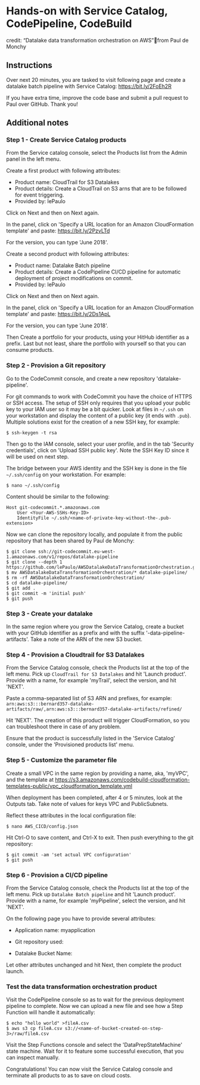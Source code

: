 # Hands-on with Service Catalog, CodePipeline, CodeBuild

credit: “Datalake data transformation orchestration on AWS”from Paul de Monchy

## Instructions

Over next 20 minutes, you are tasked to visit following page and create a datalake
batch pipeline with Service Catalog: https://bit.ly/2FoEh2R

If you have extra time, improve the code base and submit a pull request to Paul
over GitHub. Thank you!

## Additional notes

### Step 1 - Create Service Catalog products

From the Service catalog console, select the Products list from the Admin
panel in the left menu.

Create a first product with following attributes:
* Product name: CloudTrail for S3 Datalakes
* Product details: Create a CloudTrail on S3 arns that are to be followed for event triggering.
* Provided by: lePaulo

Click on Next and then on Next again.

In the panel, click on 'Specify a URL location for an Amazon CloudFormation template'
and paste: https://bit.ly/2PzvLTd

For the version, you can type 'June 2018'.

Create a second product with following attributes:
* Product name: Datalake Batch pipeline
* Product details: Create a CodePipeline CI/CD pipeline for automatic deployment of project modifications on commit.
* Provided by: lePaulo

Click on Next and then on Next again.

In the panel, click on 'Specify a URL location for an Amazon CloudFormation template'
and paste: https://bit.ly/2Ds1ApL

For the version, you can type 'June 2018'.

Then Create a portfolio for your products, using your HitHub identifier as a prefix.
Last but not least, share the portfolio with yourself so that you can consume products.

### Step 2 - Provision a Git repository

Go to the CodeCommit console, and create a new repository 'datalake-pipeline'.

For git commands to work with CodeCommit you have the choice of HTTPS or SSH access.
The setup of SSH only requires that you upload your public key to your IAM user so it
may be a bit quicker. Look at files in `~/.ssh` on your workstation and display the content
of a public key (it ends with `.pub`). Multiple solutions exist for the creation of a new
SSH key, for example:

```shell
$ ssh-keygen -t rsa
```

Then go to the IAM console, select your user profile,
and in the tab 'Security credentials', click on 'Upload SSH public key'.
Note the SSH Key ID since it will be used on next step.

The bridge between your AWS identity and the SSH key is done in the
file `~/.ssh/config` on your workstation. For example:

```shell
$ nano ~/.ssh/config
```

Content should be similar to the following:

```
Host git-codecommit.*.amazonaws.com
    User <Your-AWS-SSHs-Key-ID>
    IdentityFile ~/.ssh/<name-of-private-key-without-the-.pub-extension>
```

Now we can clone the repository locally, and populate it from the public
repository that has been shared by Paul de Monchy:

```shell
$ git clone ssh://git-codecommit.eu-west-1.amazonaws.com/v1/repos/datalake-pipeline
$ git clone --depth 1 https://github.com/lePaulo/AWSDatalakeDataTransformationOrchestration.git
$ mv AWSDatalakeDataTransformationOrchestration/* datalake-pipeline/
$ rm -rf AWSDatalakeDataTransformationOrchestration/
$ cd datalake-pipeline/
$ git add .
$ git commit -m 'initial push'
$ git push
```

### Step 3 - Create your datalake

In the same region where you grow the Service Catalog, create a bucket
with your GitHub identifier as a prefix and with the suffix '-data-pipeline-artifacts'.
Take a note of the ARN of the new S3 bucket.

### Step 4 - Provision a Cloudtrail for S3 Datalakes

From the Service Catalog console, check the Products list at the top of the left menu.
Pick up `CloudTrail for S3 Datalakes` and hit 'Launch product'.
Provide with a name, for example 'myTrail', select the version, and hit 'NEXT'.

Paste a comma-separated list of S3 ARN and prefixes, for example:
`arn:aws:s3:::bernard357-datalake-artifacts/raw/,arn:aws:s3:::bernard357-datalake-artifacts/refined/`

Hit 'NEXT'. The creation of this product will trigger CloudFormation, so you
can troubleshoot there in case of any problem.

Ensure that the product is successfully listed in the 'Service Catalog' console,
under the 'Provisioned products list' menu.

### Step 5 - Customize the parameter file

Create a small VPC in the same region by providing a name, aka, 'myVPC', and the template at https://s3.amazonaws.com/codebuild-cloudformation-templates-public/vpc_cloudformation_template.yml

When deployment has been completed, after 4 or 5 minutes, look at the Outputs tab.
Take note of values for keys VPC and PublicSubnets.

Reflect these attributes in the local configuration file:

```shell
$ nano AWS_CICD/config.json
```

Hit Ctrl-O to save content, and Ctrl-X to exit. Then push everything
to the git repository:

```shell
$ git commit -am 'set actual VPC configuration'
$ git push
```

### Step 6 - Provision a CI/CD pipeline

From the Service Catalog console, check the Products list at the top of the left menu.
Pick up `Datalake Batch pipeline` and hit 'Launch product'.
Provide with a name, for example 'myPipeline', select the version, and hit 'NEXT'.

On the following page you have to provide several attributes:

* Application name: myapplication

* Git repository used: <name-of-repository-created-on-step-2>

* Datalake Bucket Name: <name-of-bucket-created-on-step-3>

Let other attributes unchanged and hit Next, then complete the product launch.

### Test the data transformation orchestration product

Visit the CodePipeline console so as to wait for the previous deployment pipeline to complete.
Now we can upload a new file and see how a Step Function will handle it automatically:

```shell
$ echo "hello world" >fileA.csv
$ aws s3 cp fileA.csv s3://<name-of-bucket-created-on-step-3>/raw/fileA.csv
```

Visit the Step Functions console and select the 'DataPrepStateMachine' state machine.
Wait for it to feature some successful execution, that you can inspect manually.

Congratulations! You can now visit the Service Catalog console and terminate all
products to as to save on cloud costs.
